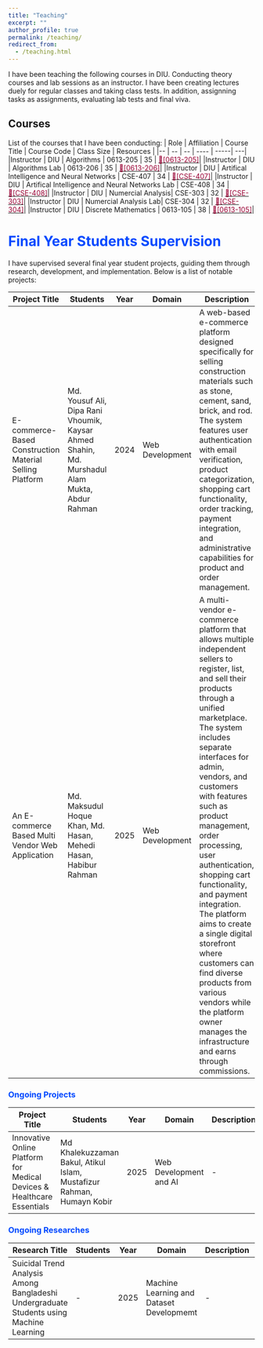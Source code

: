 ```yaml
---
title: "Teaching"
excerpt: ""
author_profile: true
permalink: /teaching/
redirect_from: 
  - /teaching.html
---
```

I have been teaching the following courses in DIU. Conducting theory courses and lab sessions as an instructor. I have been creating lectures duely for regular classes and taking class tests. In addition, assignning tasks as assignments, evaluating lab tests and final viva. 

## Courses
List of the courses that I have been conducting:
| Role | Affiliation | Course Title | Course Code | Class Size | Resources | 
|-- | --         | --          | ----         | -----|  ---|
|Instructor | DIU | Algorithms | 0613-205 | 35 | [<font color= "#990033" >🔗[0613-205]</font>](https://drive.google.com/drive/folders/1rVvyaqt2rK-DPuB0XRvDxF5tVTFaCN-D?usp=drive_link)|
|Instructor | DIU | Algorithms Lab | 0613-206 | 35 | [<font color= "#990033" >🔗[0613-206]</font>](https://drive.google.com/drive/folders/1IYroHpD4vCs_YP4kSVlz-OfAQMGvD_Ci?usp=drive_link)|
|Instructor | DIU | Artifical Intelligence and Neural Networks | CSE-407 | 34 | [<font color= "#990033" >🔗[CSE-407]</font>](https://drive.google.com/drive/folders/1y1WvsZrV9UM1HMa5T1s9IKXb9i_dRKm9?usp=sharing)|
|Instructor | DIU | Artifical Intelligence and Neural Networks Lab | CSE-408 | 34 | [<font color= "#990033" >🔗[CSE-408]</font>](https://drive.google.com/drive/folders/1hLeRJJvg0VxVFAiJIun0htP4kqB9wSrF?usp=sharing)|
|Instructor | DIU | Numercial Analysis| CSE-303 | 32 | [<font color= "#990033" >🔗[CSE-303]</font>](https://drive.google.com/drive/folders/1oED0rxNgsHr2wIIP0KXROmg73hpNaHY2?usp=drive_link)|
|Instructor | DIU | Numercial Analysis Lab| CSE-304 | 32 | [<font color= "#990033" >🔗[CSE-304]</font>](https://drive.google.com/drive/folders/1XUbKYkfTRPPs18S6exWqx5W1N5XjZWFE?usp=drive_link)|
|Instructor | DIU | Discrete Mathematics | 0613-105 | 38 | [<font color= "#990033" >🔗[0613-105]</font>](https://drive.google.com/drive/folders/1H6DMeDBQGrtsqXs9lQv0LzedWPX38Lvr?usp=drive_link)|

# <font color="#0049FF">Final Year Students Supervision</font> 
I have supervised several final year student projects, guiding them through research, development, and implementation. Below is a list of notable projects:

| Project Title | Students | Year | Domain | Description | Resources |
|--|--|--|--|--|--|
| E-commerce-Based Construction Material Selling Platform  | Md. Yousuf Ali, Dipa Rani Vhoumik, Kaysar Ahmed Shahin, Md. Murshadul Alam Mukta, Abdur Rahman | 2024 | Web Development | A web-based e-commerce platform designed specifically for selling construction materials such as stone, cement, sand, brick, and rod. The system features user authentication with email verification, product categorization, shopping cart functionality, order tracking, payment integration, and administrative capabilities for product and order management. | [<font color= "#990033" >🔗[Project Book]</font>](https://drive.google.com/file/d/1a-PvBtiVOhM2I1YMA2yS240iqpJOTNR_/view?usp=sharing) |
| An E-commerce Based Multi Vendor Web Application  | Md. Maksudul Hoque Khan, Md. Hasan, Mehedi Hasan, Habibur Rahman | 2025 | Web Development |A multi-vendor e-commerce platform that allows multiple independent sellers to register, list, and sell their products through a unified marketplace. The system includes separate interfaces for admin, vendors, and customers with features such as product management, order processing, user authentication, shopping cart functionality, and payment integration. The platform aims to create a single digital storefront where customers can find diverse products from various vendors while the platform owner manages the infrastructure and earns through commissions. | [<font color= "#990033" >🔗[Project Book]</font>](https://drive.google.com/file/d/1zWkYBXiguL7M4s8W1QB2tQfUH0_nNcSi/view?usp=sharing) |


### <font color="#0049FF">Ongoing Projects</font>
| Project Title | Students | Year | Domain | Description | Resources |
|--|--|--|--|--|--|
| Innovative Online Platform for Medical Devices & Healthcare Essentials | Md Khalekuzzaman Bakul, Atikul Islam, Mustafizur Rahman, Humayn Kobir | 2025 | Web Development and AI | - | [<font color= "#990033" >🔗[Project Book]</font>]() |


### <font color="#0049FF">Ongoing Researches</font>
| Research Title | Students | Year | Domain | Description | Resources |
|--|--|--|--|--|--|
| Suicidal Trend Analysis Among Bangladeshi Undergraduate Students using Machine Learning | - | 2025 | Machine Learning and Dataset Developmemt | - | [<font color= "#990033" >🔗[Project Book]</font>]() |
